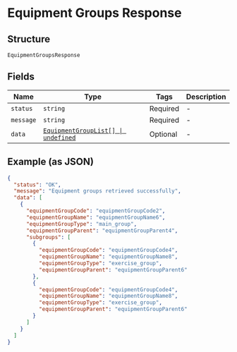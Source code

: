 
# Equipment Groups Response

## Structure

`EquipmentGroupsResponse`

## Fields

| Name | Type | Tags | Description |
|  --- | --- | --- | --- |
| `status` | `string` | Required | - |
| `message` | `string` | Required | - |
| `data` | [`EquipmentGroupList[] \| undefined`](../../doc/models/equipment-group-list.md) | Optional | - |

## Example (as JSON)

```json
{
  "status": "OK",
  "message": "Equipment groups retrieved successfully",
  "data": [
    {
      "equipmentGroupCode": "equipmentGroupCode2",
      "equipmentGroupName": "equipmentGroupName6",
      "equipmentGroupType": "main_group",
      "equipmentGroupParent": "equipmentGroupParent4",
      "subgroups": [
        {
          "equipmentGroupCode": "equipmentGroupCode4",
          "equipmentGroupName": "equipmentGroupName8",
          "equipmentGroupType": "exercise_group",
          "equipmentGroupParent": "equipmentGroupParent6"
        },
        {
          "equipmentGroupCode": "equipmentGroupCode4",
          "equipmentGroupName": "equipmentGroupName8",
          "equipmentGroupType": "exercise_group",
          "equipmentGroupParent": "equipmentGroupParent6"
        }
      ]
    }
  ]
}
```

